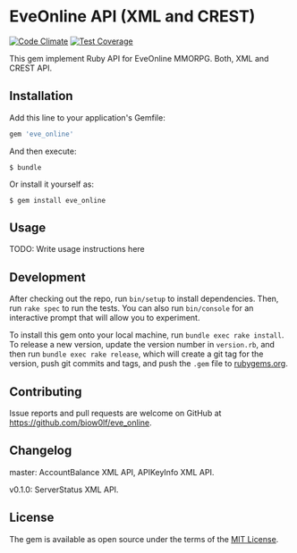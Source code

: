 # EveOnline API (XML and CREST)

[![Code Climate](https://codeclimate.com/github/biow0lf/eveonline/badges/gpa.svg)](https://codeclimate.com/github/biow0lf/eveonline)
[![Test Coverage](https://codeclimate.com/github/biow0lf/eveonline/badges/coverage.svg)](https://codeclimate.com/github/biow0lf/eveonline/coverage)

This gem implement Ruby API for EveOnline MMORPG. Both, XML and CREST API.

## Installation

Add this line to your application's Gemfile:

```ruby
gem 'eve_online'
```

And then execute:

    $ bundle

Or install it yourself as:

    $ gem install eve_online

## Usage

TODO: Write usage instructions here

## Development

After checking out the repo, run `bin/setup` to install dependencies. Then, run `rake spec` to run the tests. You can also run `bin/console` for an interactive prompt that will allow you to experiment.

To install this gem onto your local machine, run `bundle exec rake install`. To release a new version, update the version number in `version.rb`, and then run `bundle exec rake release`, which will create a git tag for the version, push git commits and tags, and push the `.gem` file to [rubygems.org](https://rubygems.org).

## Contributing

Issue reports and pull requests are welcome on GitHub at https://github.com/biow0lf/eve_online.

## Changelog

master: AccountBalance XML API, APIKeyInfo XML API.

v0.1.0: ServerStatus XML API.

## License

The gem is available as open source under the terms of the [MIT License](http://opensource.org/licenses/MIT).

